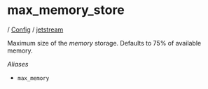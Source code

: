# max_memory_store

/ [Config](../../README.md) / [jetstream](../README.md) 

Maximum size of the *memory* storage.
Defaults to 75% of available memory.

*Aliases*
- `max_memory`

